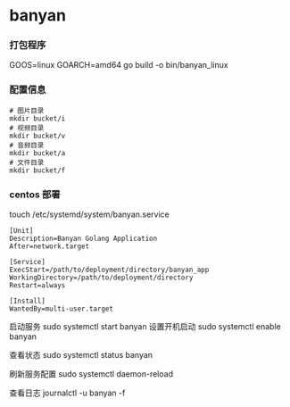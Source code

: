 # banyan

### 打包程序

GOOS=linux GOARCH=amd64 go build -o bin/banyan_linux

### 配置信息

```azure
# 图片目录
mkdir bucket/i
# 视频目录
mkdir bucket/v 
# 音频目录
mkdir bucket/a
# 文件目录
mkdir bucket/f
```

### centos 部署

touch /etc/systemd/system/banyan.service

```azure
[Unit]
Description=Banyan Golang Application
After=network.target

[Service]
ExecStart=/path/to/deployment/directory/banyan_app
WorkingDirectory=/path/to/deployment/directory
Restart=always

[Install]
WantedBy=multi-user.target
```

启动服务
sudo systemctl start banyan
设置开机启动
sudo systemctl enable banyan

查看状态
sudo systemctl status banyan

刷新服务配置
sudo systemctl daemon-reload

查看日志
journalctl -u banyan -f